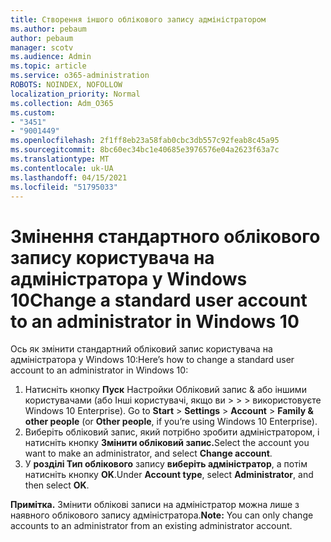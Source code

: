 ```yaml
---
title: Створення іншого облікового запису адміністратором
ms.author: pebaum
author: pebaum
manager: scotv
ms.audience: Admin
ms.topic: article
ms.service: o365-administration
ROBOTS: NOINDEX, NOFOLLOW
localization_priority: Normal
ms.collection: Adm_O365
ms.custom:
- "3451"
- "9001449"
ms.openlocfilehash: 2f1ff8eb23a58fab0cbc3db557c92feab8c45a95
ms.sourcegitcommit: 8bc60ec34bc1e40685e3976576e04a2623f63a7c
ms.translationtype: MT
ms.contentlocale: uk-UA
ms.lasthandoff: 04/15/2021
ms.locfileid: "51795033"
---
```

# <a name="change-a-standard-user-account-to-an-administrator-in-windows-10"></a><span data-ttu-id="8ec81-102">Змінення стандартного облікового запису користувача на адміністратора у Windows 10</span><span class="sxs-lookup"><span data-stu-id="8ec81-102">Change a standard user account to an administrator in Windows 10</span></span>

<span data-ttu-id="8ec81-103">Ось як змінити стандартний обліковий запис користувача на адміністратора у Windows 10:</span><span class="sxs-lookup"><span data-stu-id="8ec81-103">Here’s how to change a standard user account to an administrator in Windows 10:</span></span>

1. <span data-ttu-id="8ec81-104">Натисніть кнопку **Пуск** Настройки Обліковий запис & або іншими користувачами (або Інші користувачі, якщо ви  >    >    >   використовуєте Windows 10 Enterprise). </span><span class="sxs-lookup"><span data-stu-id="8ec81-104">Go to **Start** > **Settings** > **Account** > **Family & other people** (or **Other people**, if you’re using Windows 10 Enterprise).</span></span>
2. <span data-ttu-id="8ec81-105">Виберіть обліковий запис, який потрібно зробити адміністратором, і натисніть кнопку **Змінити обліковий запис.**</span><span class="sxs-lookup"><span data-stu-id="8ec81-105">Select the account you want to make an administrator, and select **Change account**.</span></span>
3. <span data-ttu-id="8ec81-106">У **розділі Тип облікового** запису **виберіть адміністратор**, а потім натисніть кнопку **OK**.</span><span class="sxs-lookup"><span data-stu-id="8ec81-106">Under **Account type**, select **Administrator**, and then select **OK**.</span></span>

<span data-ttu-id="8ec81-107">**Примітка.** Змінити облікові записи на адміністратор можна лише з наявного облікового запису адміністратора.</span><span class="sxs-lookup"><span data-stu-id="8ec81-107">**Note:** You can only change accounts to an administrator from an existing administrator account.</span></span>